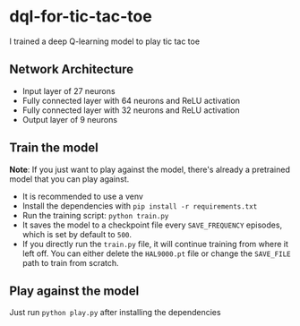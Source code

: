 # dql-for-tic-tac-toe
I trained a deep Q-learning model to play tic tac toe

## Network Architecture
+ Input layer of 27 neurons
+ Fully connected layer with 64 neurons and ReLU activation
+ Fully connected layer with 32 neurons and ReLU activation
+ Output layer of 9 neurons

## Train the model
**Note**: If you just want to play against the model, there's already a pretrained model that you can play against.

+ It is recommended to use a venv
+ Install the dependencies with `pip install -r requirements.txt`
+ Run the training script: `python train.py`
+ It saves the model to a checkpoint file every `SAVE_FREQUENCY` episodes, which is set
 by default to `500`.
+ If you directly run the `train.py` file, it will continue training from where it left
 off. You can either delete the `HAL9000.pt` file or change the `SAVE_FILE` path to
 train from scratch.

## Play against the model
Just run `python play.py` after installing the dependencies
